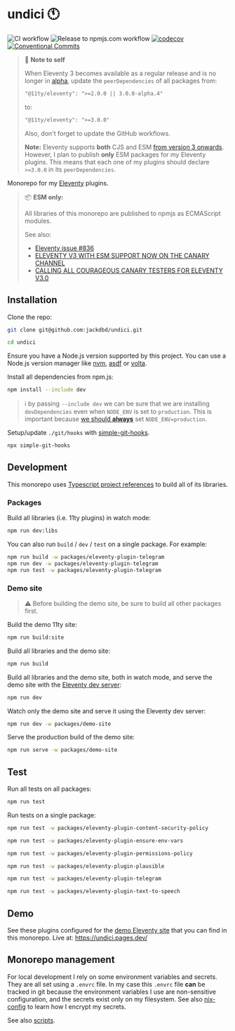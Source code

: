 # undici 🕚

![CI workflow](https://github.com/jackdbd/undici/actions/workflows/ci.yaml/badge.svg)
![Release to npmjs.com workflow](https://github.com/jackdbd/undici/actions/workflows/release-to-npmjs.yaml/badge.svg)
[![codecov](https://codecov.io/gh/jackdbd/undici/branch/main/graph/badge.svg?token=P5uJ3doRer)](https://codecov.io/gh/jackdbd/undici)
[![Conventional Commits](https://img.shields.io/badge/Conventional%20Commits-1.0.0-%23FE5196?logo=conventionalcommits&logoColor=white)](https://conventionalcommits.org)

> 📌 **Note to self**
>
> When Eleventy 3 becomes available as a regular release and is no longer in [alpha](https://www.zachleat.com/web/eleventy-v3-alpha/), update the `peerDependencies` of all packages from:
>
> ```txt
> "@11ty/eleventy": ">=2.0.0 || 3.0.0-alpha.4"
> ```
>
> to:
>
> ```txt
> "@11ty/eleventy": ">=3.0.0"
> ```
>
> Also, don't forget to update the GitHub workflows.
>
> **Note:** Eleventy supports **both** CJS and ESM [from version 3 onwards](https://github.com/11ty/eleventy/pull/3074). However, I plan to publish **only** ESM packages for my Eleventy plugins. This means that each one of my plugins should declare `>=3.0.0` in its `peerDependencies`.

Monorepo for my [Eleventy](https://www.11ty.dev/) plugins.

> 📦 **ESM only:**
>
> All libraries of this monorepo are published to npmjs as ECMAScript modules.
>
> See also:
>
> - [Eleventy issue #836](https://github.com/11ty/eleventy/issues/836)
> - [ELEVENTY V3 WITH ESM SUPPORT NOW ON THE CANARY CHANNEL](https://www.zachleat.com/web/eleventy-v3-alpha/)
> - [CALLING ALL COURAGEOUS CANARY TESTERS FOR ELEVENTY V3.0](https://www.11ty.dev/blog/canary-eleventy-v3/)

## Installation

Clone the repo:

```sh
git clone git@github.com:jackdbd/undici.git

cd undici
```

Ensure you have a Node.js version supported by this project. You can use a Node.js version manager like [nvm](https://github.com/nvm-sh/nvm), [asdf](https://github.com/asdf-vm/asdf-nodejs) or [volta](https://volta.sh/).

Install all dependencies from npm.js:

```sh
npm install --include dev
```

> :information_source: by passing `--include dev` we can be sure that we are installing `devDependencies` even when `NODE_ENV` is set to `production`. This is important because [we should **always**](https://youtu.be/HMM7GJC5E2o?si=RaVgw65WMOXDpHT2) set `NODE_ENV=production`.

Setup/update `./git/hooks` with [simple-git-hooks](https://github.com/toplenboren/simple-git-hooks).

```sh
npx simple-git-hooks
```

## Development

This monorepo uses [Typescript project references](https://www.typescriptlang.org/docs/handbook/project-references.html) to build all of its libraries.

### Packages

Build all libraries (i.e. 11ty plugins) in watch mode:

```sh
npm run dev:libs
```

You can also run `build` / `dev` / `test` on a single package. For example:

```sh
npm run build -w packages/eleventy-plugin-telegram
npm run dev -w packages/eleventy-plugin-telegram
npm run test -w packages/eleventy-plugin-telegram
```

### Demo site

> :warning: Before building the demo site, be sure to build all other packages first.

Build the demo 11ty site:

```sh
npm run build:site
```

Build all libraries and the demo site:

```sh
npm run build
```

Build all libraries and the demo site, both in watch mode, and serve the demo site with the [Eleventy dev server](https://www.11ty.dev/docs/dev-server/):

```sh
npm run dev
```

Watch only the demo site and serve it using the Eleventy dev server:

```sh
npm run dev -w packages/demo-site
```

Serve the production build of the demo site:

```sh
npm run serve -w packages/demo-site
```

## Test

Run all tests on all packages:

```sh
npm run test
```

Run tests on a single package:

```sh
npm run test -w packages/eleventy-plugin-content-security-policy

npm run test -w packages/eleventy-plugin-ensure-env-vars

npm run test -w packages/eleventy-plugin-permissions-policy

npm run test -w packages/eleventy-plugin-plausible

npm run test -w packages/eleventy-plugin-telegram

npm run test -w packages/eleventy-plugin-text-to-speech
```

## Demo

See these plugins configured for the [demo Eleventy site](./packages/demo-site/README.md) that you can find in this monorepo. Live at: https://undici.pages.dev/

## Monorepo management

For local development I rely on some environment variables and secrets. They are all set using a `.envrc` file. In my case this `.envrc` file **can** be tracked in git because the environment variables I use are non-sensitive configuration, and the secrets exist only on my filesystem. See also [nix-config](https://github.com/jackdbd/nix-config/) to learn how I encrypt my secrets.

See also [scripts](./scripts/README.md).
